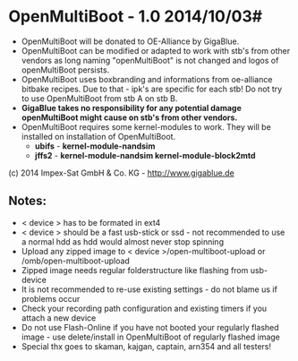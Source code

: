 # OpenMultiBoot - 1.0 2014/10/03#

- OpenMultiBoot will be donated to OE-Alliance by GigaBlue.
- OpenMultiBoot can be modified or adapted to work with stb's from other vendors as long naming "openMultiBoot" is not changed and logos of openMultiBoot persists.
- OpenMultiBoot uses boxbranding and informations from oe-alliance bitbake recipes. Due to that - ipk's are specific for each stb! Do not try to use OpenMultiBoot from stb A on stb B.
- **GigaBlue takes no responsibility for any potential damage openMultiBoot might cause on stb's from other vendors.**
- OpenMultiBoot requires some kernel-modules to work. They will be installed on installation of OpenMultiBoot.
    - **ubifs** - **kernel-module-nandsim**
    - **jffs2** - **kernel-module-nandsim kernel-module-block2mtd**

(c) 2014 Impex-Sat GmbH & Co. KG - http://www.gigablue.de


## Notes: ##
- < device > has to be formated in ext4
- < device > should be a fast usb-stick or ssd - not recommended to use a normal hdd as hdd would almost never stop spinning
- Upload any zipped image to < device >/open-multiboot-upload or /omb/open-multiboot-upload
- Zipped image needs regular folderstructure like flashing from usb-device
- It is not recommended to re-use existing settings - do not blame us if problems occur
- Check your recording path configuration and existing timers if you attach a new device
- Do not use Flash-Online if you have not booted your regularly flashed image - use delete/install in OpenMultiBoot of regularly flashed image
- Special thx goes to skaman, kajgan, captain, arn354 and all testers!

